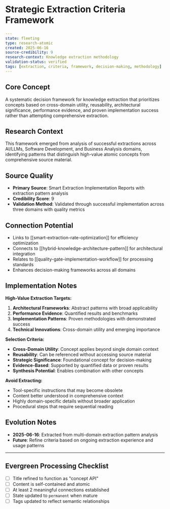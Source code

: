 # Strategic Extraction Criteria Framework

```yaml
---
state: fleeting
type: research-atomic
created: 2025-06-16
source-credibility: 9
research-context: Knowledge extraction methodology
validation-status: verified
tags: [extraction, criteria, framework, decision-making, methodology]
---
```

## Core Concept

A systematic decision framework for knowledge extraction that prioritizes concepts based on cross-domain utility, reusability, architectural significance, performance evidence, and proven implementation success rather than attempting comprehensive extraction.

## Research Context

This framework emerged from analysis of successful extractions across AI/LLMs, Software Development, and Business Analysis domains, identifying patterns that distinguish high-value atomic concepts from comprehensive source material.

## Source Quality

- **Primary Source**: Smart Extraction Implementation Reports with extraction pattern analysis
- **Credibility Score**: 9
- **Validation Method**: Validated through successful implementation across three domains with quality metrics

## Connection Potential

- Links to [[smart-extraction-rate-optimization]] for efficiency optimization
- Connects to [[hybrid-knowledge-architecture-pattern]] for architectural integration
- Relates to [[quality-gate-implementation-workflow]] for processing standards
- Enhances decision-making frameworks across all domains

## Implementation Notes

**High-Value Extraction Targets:**
1. **Architectural Frameworks**: Abstract patterns with broad applicability
2. **Performance Evidence**: Quantified results and benchmarks
3. **Implementation Patterns**: Proven methodologies with demonstrated success
4. **Technical Innovations**: Cross-domain utility and emerging importance

**Selection Criteria:**
- **Cross-Domain Utility**: Concept applies beyond single domain context
- **Reusability**: Can be referenced without accessing source material
- **Strategic Significance**: Foundational concept for decision-making
- **Evidence-Based**: Supported by quantified data or proven results
- **Synthesis Potential**: Enables combination with other concepts

**Avoid Extracting:**
- Tool-specific instructions that may become obsolete
- Content better understood in comprehensive context
- Highly domain-specific details without broader application
- Procedural steps that require sequential reading

## Evolution Notes

- **2025-06-16**: Extracted from multi-domain extraction pattern analysis
- **Future**: Refine criteria based on ongoing extraction experience and usage patterns

---

## Evergreen Processing Checklist

- [ ] Title refined to function as "concept API"
- [ ] Content is self-contained and atomic
- [ ] At least 2 meaningful connections established  
- [ ] State updated to `permanent` when mature
- [ ] Tags updated to reflect semantic relationships